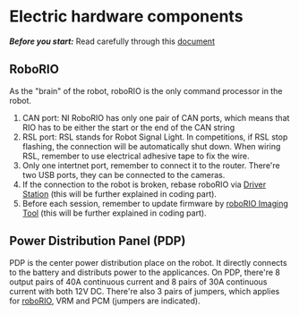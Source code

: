 # Electric hardware components

***Before you start:*** Read carefully through this [document](https://docs.wpilib.org/en/stable/docs/controls-overviews/control-system-hardware.html)

<h2 id ='1'>RoboRIO</h2>

As the "brain" of the robot, roboRIO is the only command processor in the robot. 

1. CAN port: NI RoboRIO has only one pair of CAN ports, which means that RIO has to be either the start or the end of the CAN string
2. RSL port: RSL stands for Robot Signal Light. In competitions, if RSL stop flashing, the connection will be automatically shut down. When wiring RSL, remember to use electrical adhesive tape to fix the wire. 
3. Only one intertnet port, remember to connect it to the router. There're two USB ports, they can be connected to the cameras. 
4. If the connection to the robot is broken, rebase roboRIO via [Driver Station](https://docs.wpilib.org/en/stable/docs/software/driverstation/driver-station.html#frc-driver-station-powered-by-ni-labview) (this will be further explained in coding part). 
5. Before each session, remember to update firmware by [roboRIO Imaging Tool](https://docs.wpilib.org/en/stable/docs/controls-overviews/control-system-software.html) (this will be further explained in coding part). 

## Power Distribution Panel (PDP)

PDP is the center power distribution place on the robot. It directly connects to the battery and distributs power to the applicances. On PDP, there're 8 output pairs of 40A continuous current and 8 pairs of 30A continuous current with both 12V DC. There're also 3 pairs of jumpers, which applies for [roboRIO](#1), VRM and PCM (jumpers are indicated). 




